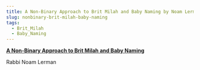 ```yaml
---
title: A Non-Binary Approach to Brit Milah and Baby Naming by Noam Lerman
slug: nonbinary-brit-milah-baby-naming
tags:
  - Brit_Milah
  - Baby_Naming
---
```

**[A Non-Binary Approach to Brit Milah and Baby Naming](https://docs.google.com/document/d/1JrTcG-fZCA_EgYtla3qmSICxMBSRcIl3xgemtxJu57c/edit?usp=sharing)**

Rabbi Noam Lerman
